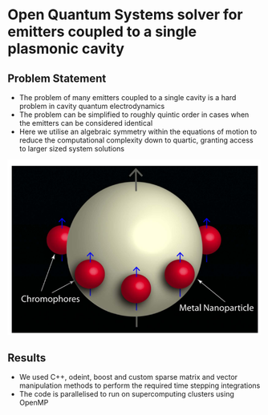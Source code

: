 # Open Quantum Systems solver for emitters coupled to a single plasmonic cavity

## Problem Statement
- The problem of many emitters coupled to a single cavity is a hard problem in cavity quantum electrodynamics
- The problem can be simplified to roughly quintic order in cases when the emitters can be considered identical
- Here we utilise an algebraic symmetry within the equations of motion to reduce the computational complexity down to quartic, granting access to larger sized system solutions

![Image](images/spaser.png)

## Results
- We used C++, odeint, boost and custom sparse matrix and vector manipulation methods to perform the required time stepping integrations
- The code is parallelised to run on supercomputing clusters using OpenMP
